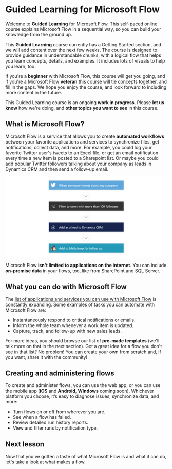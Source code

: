 <properties
   pageTitle="Introduction to Microsoft Flow | Microsoft Flow"
   description="Understand what Microsoft Flow is and what you can do with it."
   services=""
   suite="flow"
   documentationCenter="na"
   authors="msftman"
   manager="anneta"
   editor=""
   tags=""
   featuredVideoId="kZs7lqgp4LU"
   courseDuration="5m"/>

<tags
   ms.service="flow"
   ms.devlang="na"
   ms.topic="get-started-article"
   ms.tgt_pltfrm="na"
   ms.workload="na"
   ms.date="11/22/2016"
   ms.author="deonhe"/>

# Guided Learning for Microsoft Flow

Welcome to **Guided Learning** for Microsoft Flow. This self-paced online course explains Microsoft Flow in a sequential way, so you can build your knowledge from the ground up.

This  **Guided Learning**  course currently has a Getting Started section, and we will add content over the next few weeks. The course is designed to provide guidance in understandable chunks, with a logical flow that helps you learn concepts, details, and examples. It includes lots of visuals to help you learn, too. 

If you're a **beginner** with Microsoft Flow, this course will get you going, and if you're a Microsoft Flow **veteran** this course will tie concepts together, and fill in the gaps. We hope you enjoy the course, and look forward to including more content in the future.

This Guided Learning course is an ongoing **work in progress**.  Please **let us know** how we're doing, and **other topics you want to see** in this course.


## What is Microsoft Flow?

Microsoft Flow is a service that allows you to create **automated workflows** between your favorite applications and services to synchronize files, get notifications, collect data, and more.  For example, you could log your favorite Twitter user's tweets to an Excel file, or get an email notification every time a new item is posted to a Sharepoint list.  Or maybe you could add popular Twitter followers talking about your company as leads in Dynamics CRM and then send a follow-up email.   

![Flow conceptual sketch](./media/learning-introducing-flow/flow-conceptual.png)

Microsoft Flow **isn't limited to applications on the internet**.  You can include **on-premise data** in your flows, too, like from SharePoint and SQL Server.

## What you can do with Microsoft Flow

The [list of applications and services you can use with Microsoft Flow](https://flow.microsoft.com/services/) is constantly expanding.  Some examples of tasks you can automate with Microsoft Flow are:

- Instantaneously respond to critical notifications or emails.
- Inform the whole team whenever a work item is updated.
- Capture, track, and follow-up with new sales leads.

For more ideas, you should browse our list of **pre-made templates** (we'll talk more on that in the next section).  Got a great idea for a flow you don't see in that list?  No problem!  You can create your own from scratch and, if you want, share it with the community!

## Creating and administering flows

To create and administer flows, you can use the web app, or you can use the mobile app (**iOS** and **Android**, **Windows** coming soon).  Whichever platform you choose, it’s easy to diagnose issues, synchronize data, and more:

- Turn flows on or off from wherever you are.
- See when a flow has failed.
- Review detailed run history reports.
- View and filter runs by notification type. 

## Next lesson

Now that you've gotten a taste of what Microsoft Flow is and what it can do, let's take a look at what makes a flow. 